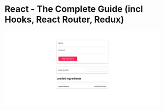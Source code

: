 # React - The Complete Guide (incl Hooks, React Router, Redux)

![Project Preview](ingredients-app.png)